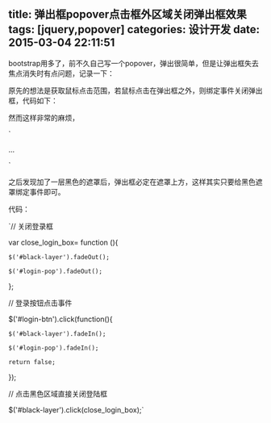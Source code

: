 title: 弹出框popover点击框外区域关闭弹出框效果
tags: [jquery,popover]
categories: 设计开发
date: 2015-03-04 22:11:51
---

bootstrap用多了，前不久自己写一个popover，弹出很简单，但是让弹出框失去焦点消失时有点问题，记录一下：

原先的想法是获取鼠标点击范围，若鼠标点击在弹出框之外，则绑定事件关闭弹出框，代码如下：

<!--more-->

然而这样非常的麻烦，

`<div class="login-popover">

...

</div>

<div id=black-layer></div>`

之后发现加了一层黑色的遮罩后，弹出框必定在遮罩上方，这样其实只要给黑色遮罩绑定事件即可。

代码：

`// 关闭登录框

var close_login_box= function (){

    $('#black-layer').fadeOut();

    $('#login-pop').fadeOut();

};

// 登录按钮点击事件

$('#login-btn').click(function(){

    $('#black-layer').fadeIn();

    $('#login-pop').fadeIn();

    return false;

});

// 点击黑色区域直接关闭登陆框

$('#black-layer').click(close_login_box);`